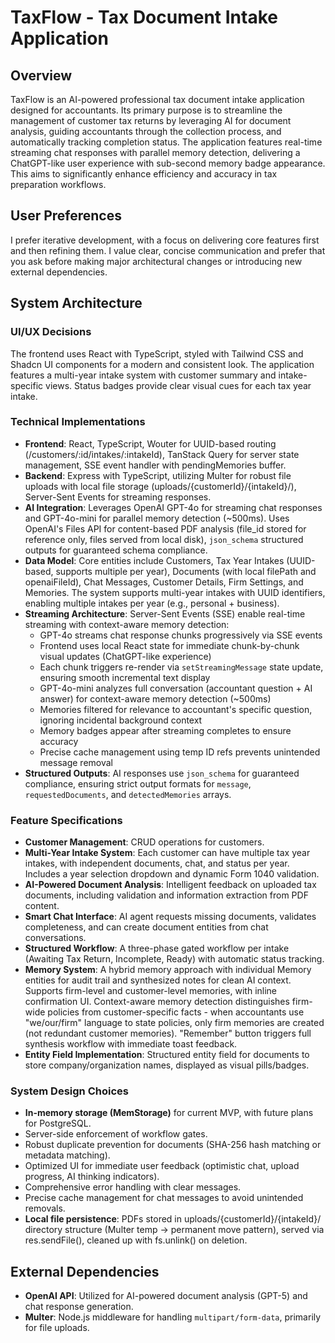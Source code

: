 # TaxFlow - Tax Document Intake Application

## Overview
TaxFlow is an AI-powered professional tax document intake application designed for accountants. Its primary purpose is to streamline the management of customer tax returns by leveraging AI for document analysis, guiding accountants through the collection process, and automatically tracking completion status. The application features real-time streaming chat responses with parallel memory detection, delivering a ChatGPT-like user experience with sub-second memory badge appearance. This aims to significantly enhance efficiency and accuracy in tax preparation workflows.

## User Preferences
I prefer iterative development, with a focus on delivering core features first and then refining them. I value clear, concise communication and prefer that you ask before making major architectural changes or introducing new external dependencies.

## System Architecture

### UI/UX Decisions
The frontend uses React with TypeScript, styled with Tailwind CSS and Shadcn UI components for a modern and consistent look. The application features a multi-year intake system with customer summary and intake-specific views. Status badges provide clear visual cues for each tax year intake.

### Technical Implementations
- **Frontend**: React, TypeScript, Wouter for UUID-based routing (/customers/:id/intakes/:intakeId), TanStack Query for server state management, SSE event handler with pendingMemories buffer.
- **Backend**: Express with TypeScript, utilizing Multer for robust file uploads with local file storage (uploads/{customerId}/{intakeId}/), Server-Sent Events for streaming responses.
- **AI Integration**: Leverages OpenAI GPT-4o for streaming chat responses and GPT-4o-mini for parallel memory detection (~500ms). Uses OpenAI's Files API for content-based PDF analysis (file_id stored for reference only, files served from local disk), `json_schema` structured outputs for guaranteed schema compliance.
- **Data Model**: Core entities include Customers, Tax Year Intakes (UUID-based, supports multiple per year), Documents (with local filePath and openaiFileId), Chat Messages, Customer Details, Firm Settings, and Memories. The system supports multi-year intakes with UUID identifiers, enabling multiple intakes per year (e.g., personal + business).
- **Streaming Architecture**: Server-Sent Events (SSE) enable real-time streaming with context-aware memory detection:
  - GPT-4o streams chat response chunks progressively via SSE events
  - Frontend uses local React state for immediate chunk-by-chunk visual updates (ChatGPT-like experience)
  - Each chunk triggers re-render via `setStreamingMessage` state update, ensuring smooth incremental text display
  - GPT-4o-mini analyzes full conversation (accountant question + AI answer) for context-aware memory detection (~500ms)
  - Memories filtered for relevance to accountant's specific question, ignoring incidental background context
  - Memory badges appear after streaming completes to ensure accuracy
  - Precise cache management using temp ID refs prevents unintended message removal
- **Structured Outputs**: AI responses use `json_schema` for guaranteed compliance, ensuring strict output formats for `message`, `requestedDocuments`, and `detectedMemories` arrays.

### Feature Specifications
- **Customer Management**: CRUD operations for customers.
- **Multi-Year Intake System**: Each customer can have multiple tax year intakes, with independent documents, chat, and status per year. Includes a year selection dropdown and dynamic Form 1040 validation.
- **AI-Powered Document Analysis**: Intelligent feedback on uploaded tax documents, including validation and information extraction from PDF content.
- **Smart Chat Interface**: AI agent requests missing documents, validates completeness, and can create document entities from chat conversations.
- **Structured Workflow**: A three-phase gated workflow per intake (Awaiting Tax Return, Incomplete, Ready) with automatic status tracking.
- **Memory System**: A hybrid memory approach with individual Memory entities for audit trail and synthesized notes for clean AI context. Supports firm-level and customer-level memories, with inline confirmation UI. Context-aware memory detection distinguishes firm-wide policies from customer-specific facts - when accountants use "we/our/firm" language to state policies, only firm memories are created (not redundant customer memories). "Remember" button triggers full synthesis workflow with immediate toast feedback.
- **Entity Field Implementation**: Structured entity field for documents to store company/organization names, displayed as visual pills/badges.

### System Design Choices
- **In-memory storage (MemStorage)** for current MVP, with future plans for PostgreSQL.
- Server-side enforcement of workflow gates.
- Robust duplicate prevention for documents (SHA-256 hash matching or metadata matching).
- Optimized UI for immediate user feedback (optimistic chat, upload progress, AI thinking indicators).
- Comprehensive error handling with clear messages.
- Precise cache management for chat messages to avoid unintended removals.
- **Local file persistence**: PDFs stored in uploads/{customerId}/{intakeId}/ directory structure (Multer temp → permanent move pattern), served via res.sendFile(), cleaned up with fs.unlink() on deletion.

## External Dependencies
- **OpenAI API**: Utilized for AI-powered document analysis (GPT-5) and chat response generation.
- **Multer**: Node.js middleware for handling `multipart/form-data`, primarily for file uploads.